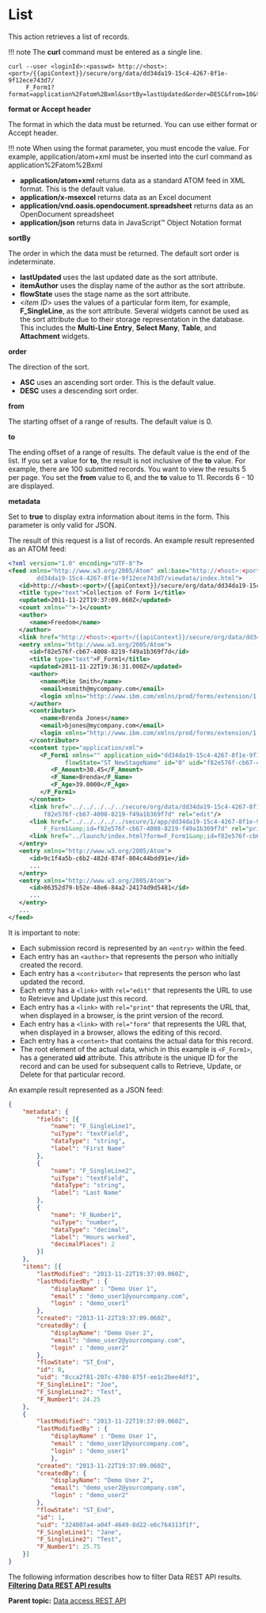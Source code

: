 # List 

This action retrieves a list of records.

!!! note
    The **curl** command must be entered as a single line.

```
curl --user <loginId>:<passwd> http://<host>:<port>/{{apiContext}}/secure/org/data/dd34da19-15c4-4267-8f1e-9f12ece743d7/
     F_Form1?format=application%2Fatom%2Bxml&sortBy=lastUpdated&order=DESC&from=10&to=20
```

**format or Accept header**

The format in which the data must be returned. You can use either format or Accept header.

!!! note
    When using the format parameter, you must encode the value. For example, application/atom+xml must be inserted into the curl command as application%2Fatom%2Bxml

- **application/atom+xml** returns data as a standard ATOM feed in XML format. This is the default value.        
- **application/x-msexcel** returns data as an Excel document
- **application/vnd.oasis.opendocument.spreadsheet** returns data as an OpenDocument spreadsheet
- **application/json** returns data in JavaScript™ Object Notation format

**sortBy**

The order in which the data must be returned. The default sort order is indeterminate.

   -   **lastUpdated** uses the last updated date as the sort attribute.
   -   **itemAuthor** uses the display name of the author as the sort attribute.
   -   **flowState** uses the stage name as the sort attribute.
   -   <*item ID*> uses the values of a particular form item, for example, **F_SingleLine**, as the sort attribute. Several widgets cannot be used as the sort attribute due to their storage representation in the database. This includes the **Multi-Line Entry**, **Select Many**, **Table**, and **Attachment** widgets.

**order**

The direction of the sort.

   - **ASC** uses an ascending sort order. This is the default value.
   - **DESC** uses a descending sort order.

**from**

The starting offset of a range of results. The default value is 0.

**to**

The ending offset of a range of results. The default value is the end of the list. If you set a value for **to**, the result is not inclusive of the **to** value. For example, there are 100 submitted records. You want to view the results 5 per page. You set the **from** value to 6, and the **to** value to 11. Records 6 - 10 are displayed.

**metadata**

Set to **true** to display extra information about items in the form. 
This parameter is only valid for JSON.

The result of this request is a list of records. An example result represented as an ATOM feed:

```xml
<?xml version="1.0" encoding="UTF-8"?>
<feed xmlns="http://www.w3.org/2005/Atom" xml:base="http://<host>:<port>/{{apiContext}}/landing/1/app/
        dd34da19-15c4-4267-8f1e-9f12ece743d7/viewdata/index.html">
   <id>http://<host>:<port>/{{apiContext}}/secure/org/data/dd34da19-15c4-4267-8f1e-9f12ece743d7/F_Form1</id>
   <title type="text">Collection of Form 1</title>
   <updated>2011-11-22T19:37:09.060Z</updated>
   <count xmlns="">-1</count>
   <author>
      <name>Freedom</name>
   </author>
   <link href="http://<host>:<port>/{{apiContext}}/secure/org/data/dd34da19-15c4-4267-8f1e-9f12ece743d7/F_Form1" rel="self"/>
   <entry xmlns="http://www.w3.org/2005/Atom">
      <id>f82e576f-cb67-4008-8219-f49a1b369f7d</id>
      <title type="text">F_Form1</title>
      <updated>2011-11-22T19:36:31.000Z</updated>
      <author>
         <name>Mike Smith</name>
         <email>msmith@mycompany.com</email>
         <login xmlns="http://www.ibm.com/xmlns/prod/forms/extension/1.0">msmith@mycompany.com</login>
      </author>
      <contributor>
         <name>Brenda Jones</name>
         <email>bjones@mycompany.com</email>
         <login xmlns="http://www.ibm.com/xmlns/prod/forms/extension/1.0">bjones@mycompany.com</login>
      </contributor>
      <content type="application/xml">
         <F_Form1 xmlns="" application_uid="dd34da19-15c4-4267-8f1e-9f12ece743d7" draft_ownerid="" 
                flowState="ST_NewStageName" id="0" uid="f82e576f-cb67-4008-8219-f49a1b369f7d">
            <F_Amount>30.45</F_Amount>
            <F_Name>Brenda</F_Name>
            <F_Age>39.0000</F_Age>
         </F_Form1>
      </content>
      <link href="../../../../../secure/org/data/dd34da19-15c4-4267-8f1e-9f12ece743d7/F_Form1/
          f82e576f-cb67-4008-8219-f49a1b369f7d" rel="edit"/>
      <link href="../../../../../secure/1/app/dd34da19-15c4-4267-8f1e-9f12ece743d7/print/index.html?form=
          F_Form1&amp;id=f82e576f-cb67-4008-8219-f49a1b369f7d" rel="print"/>
      <link href="../launch/index.html?form=F_Form1&amp;id=f82e576f-cb67-4008-8219-f49a1b369f7d" rel="form"/>
   </entry>
   <entry xmlns="http://www.w3.org/2005/Atom">
      <id>9c1f4a5b-c6b2-482d-874f-804c44bdd91e</id>
      ...
   </entry>
   <entry xmlns="http://www.w3.org/2005/Atom">
      <id>86352d79-b52e-48e6-84a2-24174d9d5481</id>
      ...
   </entry>
   ...
</feed>
```

It is important to note:

-   Each submission record is represented by an `<entry>` within the feed.
-   Each entry has an `<author>` that represents the person who initially created the record.
-   Each entry has a `<contributor>` that represents the person who last updated the record.
-   Each entry has a `<link>` with `rel="edit"` that represents the URL to use to Retrieve and Update just this record.
-   Each entry has a `<link>` with `rel="print"` that represents the URL that, when displayed in a browser, is the print version of the record.
-   Each entry has a `<link>` with `rel="form"` that represents the URL that, when displayed in a browser, allows the editing of this record.
-   Each entry has a `<content>` that contains the actual data for this record.
-   The root element of the actual data, which in this example is `<F_Form1>`, has a generated **uid** attribute. This attribute is the unique ID for the record and can be used for subsequent calls to Retrieve, Update, or Delete for that particular record.

An example result represented as a JSON feed:

```json
{
	"metadata": {
		"fields": [{
			"name": "F_SingleLine1",
			"uiType": "textField",
			"dataType": "string",
			"label": "First Name"
		},
		{
			"name": "F_SingleLine2",
			"uiType": "textField",
			"dataType": "string",
			"label": "Last Name"
		},
		{
			"name": "F_Number1",
			"uiType": "number",
			"dataType": "decimal",
			"label": "Hours worked",
			"decimalPlaces": 2
		}]
	},
	"items": [{
		"lastModified": "2013-11-22T19:37:09.060Z",
		"lastModifiedBy" : {             
			"displayName" : "Demo User 1",
			"email" : "demo_user1@yourcompany.com",
			"login" : "demo_user1"           
		},
		"created": "2013-11-22T19:37:09.060Z",
		"createdBy": {
			"displayName": "Demo User 2",
			"email": "demo_user2@yourcompany.com",
			"login" : "demo_user2" 
		},
		"flowState": "ST_End",
		"id": 0,
		"uid": "8cca2f81-207c-4780-875f-ee1c2bee4df1",
		"F_SingleLine1": "Joe",
		"F_SingleLine2": "Test",
		"F_Number1": 24.25
	},
	{
		"lastModified": "2013-11-22T19:37:09.060Z",
		"lastModifiedBy" : {    
			"displayName" : "Demo User 1",
			"email" : "demo_user1@yourcompany.com", 
			"login" : "demo_user1"
			},
		"created": "2013-11-22T19:37:09.060Z",
		"createdBy": {
			"displayName": "Demo User 2",
			"email": "demo_user2@yourcompany.com",
			"login" : "demo_user2" 
		},
		"flowState": "ST_End",
		"id": 1,
		"uid": "324007a4-a04f-4649-8d22-e6c764313f1f",
		"F_SingleLine1": "Jane",
		"F_SingleLine2": "Test",
		"F_Number1": 25.75
	}]
}
```


The following information describes how to filter Data REST API results.  **[Filtering Data REST API results](ref_data_rest_api_list_filter.md)**  


**Parent topic:** [Data access REST API](ref_data_access_rest_api.md)

